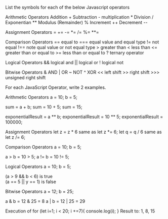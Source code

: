 List the symbols for each of the below Javascript operators
 
Arithmetic Operators 
       Addition            +
      Subtraction          -
      multiplication       *
      Division             /
      Exponentian          **
      Modulus (Remainder)  %
      Increment            ++
      Decrement            --

Assignment Operators
      =
      +=
      -=
      *=
      /=
      %=
      **=

Comparison Operators
      ==    equal to
      ===   equal value and equal type
      !=    not equal
      !==   note qual value or not equal type
      >     greater than
      <     less than
      <=    greater than or equal to
      >=    less than or equal to
      ?     ternary operator

Logical Operators
       &&   logical and
       ||   logical or
       !    logical not

Bitwise Operators
       &       AND
       |       OR
       ~       NOT
       ^       XOR
       <<      left shift
       >>      right shift
       >>>     unsigned right shift


For each JavaScript Operator, write 2 examples.

Arithmetic Operators
a = 10;
b = 5;

sum = a + b;
sum = 10 + 5;
sum = 15;

exponentialResult = a ** b;
exponentialResult = 10 ** 5;
exponentialResult = 100000;

Assignment Operators
let z = z * 6 same as let z *= 6;
let q = q / 6 same as let z /= 6;

Comparison Operators
a = 10;
b = 5;

a > b = 10 > 5;
a != b = 10 != 5;

Logical Operators
a = 10;
b = 5;

(a > 9 && b < 6) is true	
(a == 5 || y == 1) is false

Bitwise Operators
a = 12;
b = 25;

a & b = 12 & 25 = 8
a | b = 12 | 25 = 29


Execution of
for (let i=1; i < 20; i +=7){
    console.log(i);
}
Result to:
1, 8, 15